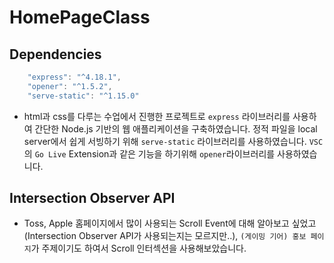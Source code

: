 # HomePageClass

## Dependencies

```js
    "express": "^4.18.1",
    "opener": "^1.5.2",
    "serve-static": "^1.15.0"
```

- html과 css를 다루는 수업에서 진행한 프로젝트로 `express` 라이브러리를 사용하여 간단한 Node.js 기반의 웹 애플리케이션을 구축하였습니다. 정적 파일을 local server에서 쉽게 서빙하기 위해 `serve-static` 라이브러리를 사용하였습니다. `VSC`의 `Go Live` Extension과 같은 기능을 하기위해 `opener`라이브러리를 사용하였습니다.

## Intersection Observer API

- Toss, Apple 홈페이지에서 많이 사용되는 Scroll Event에 대해 알아보고 싶었고(Intersection Observer API가 사용되는지는 모르지만..), `(게이밍 기어) 홍보 페이지`가 주제이기도 하여서 Scroll 인터섹션을 사용해보았습니다.
